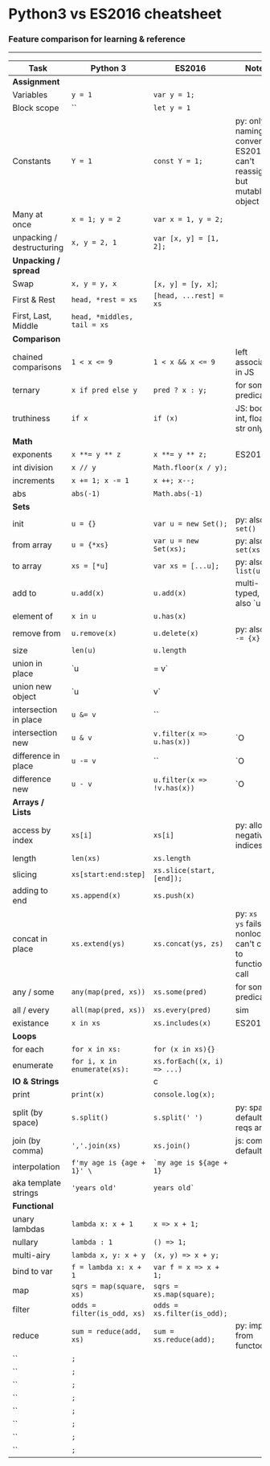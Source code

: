# Python3 vs ES2016 cheatsheet
### Feature comparison for learning & reference

---
Task | Python 3 | ES2016 | Notes
--- | --- | --- | ---
**Assignment** | | 
Variables | `y = 1` | `var y = 1;`
Block scope | `` | `let y = 1`
Constants | `Y = 1` | `const Y = 1;` | py: only a naming convention ES2015: can't reassign, but mutable if object is
Many at once | `x = 1; y = 2` | `var x = 1, y = 2;`
unpacking / destructuring | `x, y = 2, 1` | `var [x, y] = [1, 2];` 
**Unpacking / spread** | | 
Swap | `x, y = y, x` | `[x, y] = [y, x]`;
First & Rest | `head, *rest = xs` | `[head, ...rest] = xs` 
First, Last, Middle | `head, *middles, tail = xs` |
**Comparison** | |
chained comparisons | `1 < x <= 9` | `1 < x && x <= 9` | left associative in JS
ternary | `x if pred else y` | `pred ? x : y;` | for some predicate
truthiness | `if x` | `if (x)` | JS: bool, int, float, str only
**Math** | | 
exponents | `x **= y ** z` | `x **= y ** z;` | ES2016
int division  | `x // y` | `Math.floor(x / y);` | 
increments | `x += 1; x -= 1` | `x ++; x--;`
abs | `abs(-1)` | `Math.abs(-1)`
**Sets** | |
init | `u = {}` | `var u = new Set();`| py: also `set()`
from array | `u = {*xs}` | `var u = new Set(xs);` | py: also `set(xs)`
to array | `xs = [*u]` | `var xs = [...u];` | py: also `list(u)`
add to | `u.add(x)` | `u.add(x)` | multi-typed, py: also `u |= {x}`
element of | `x in u` | `u.has(x)` 
remove from | `u.remove(x)` | `u.delete(x)` | py: also `u -= {x}`
size | `len(u)` | `u.length` 
union in place | `u |= v` | | py: `O|v| where |v| <= |u|`
union new object | `u | v` | | py: `O(|v| + |u|)`
intersection in place | `u &= v` | `` |
intersection new | `u & v` | `v.filter(x => u.has(x))` | `O|v| where |v| <= |u|`
difference in place | `u -= v` | `` | `O|v|`
difference new | `u - v` | `u.filter(x => !v.has(x))`  | `O|u|`
**Arrays / Lists** |  | 
access by index | `xs[i]` | `xs[i]` | py: allows negative indices
length | `len(xs)` | `xs.length`
slicing  | `xs[start:end:step]` | `xs.slice(start, [end]);` | 
adding to end | `xs.append(x)` | `xs.push(x)`
concat in place | `xs.extend(ys)` | ` xs.concat(ys, zs) ` | py: `xs += ys` fails for nonlocal, can't chain to functional call 
any / some | `any(map(pred, xs))` | `xs.some(pred)` | for some predicate
all / every | `all(map(pred, xs))` | `xs.every(pred)` | sim
existance | `x in xs` | `xs.includes(x)` | ES2016
**Loops** | |
for each | `for x in xs:` | `for (x in xs){}` |
enumerate | `for i, x in enumerate(xs):` | `xs.forEach((x, i) => ...)`
**IO & Strings** | | c
print | `print(x)` | `console.log(x);` 
split (by space) | `s.split()` | `s.split(' ')` | py: space default, js reqs arg
join (by comma) | `','.join(xs)` | `xs.join()` | js: comma default
interpolation | `f'my age is {age + 1}' \` | `` `my age is ${age + 1} `` 
aka template strings | `'years old'` |  `` years old` ``
**Functional** | | 
unary lambdas | `lambda x: x + 1` | `x => x + 1;`
nullary | `lambda : 1` | `() => 1;`
multi-airy | `lambda x, y: x + y` | `(x, y) => x + y;`
bind to var | `f = lambda x: x + 1` | `var f = x => x + 1;`
map | `sqrs = map(square, xs)` | `sqrs = xs.map(square);`
filter | `odds = filter(is_odd, xs)` | `odds = xs.filter(is_odd);`
reduce | `sum = reduce(add, xs)` | `sum = xs.reduce(add);` | py: import from functools
  | `` | `;` | 
  | `` | `;` | 
  | `` | `;` | 
  | `` | `;` | 
  | `` | `;` | 
  | `` | `;` | 
  | `` | `;` | 
  | `` | `;` | 
